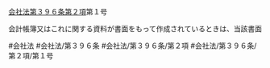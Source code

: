 [会社法第３９６条第２項](会社法＿＿＿＿第３９６条第２項)第１号

会計帳簿又はこれに関する資料が書面をもって作成されているときは、当該書面


#会社法
#会社法/第３９６条
#会社法/第３９６条/第２項
#会社法/第３９６条/第２項/第１号
